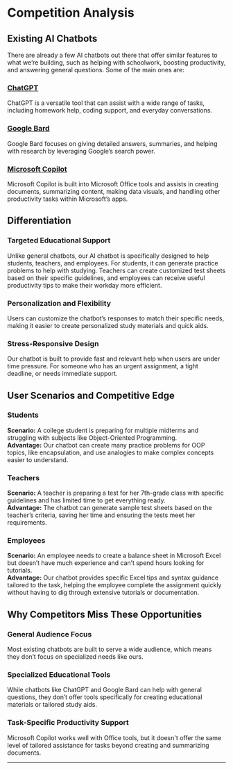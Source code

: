 # Competition Analysis

## Existing AI Chatbots

There are already a few AI chatbots out there that offer similar features to what we’re building, such as helping with schoolwork, boosting productivity, and answering general questions. Some of the main ones are:

### [ChatGPT](https://www.openai.com/product/chatgpt)
ChatGPT is a versatile tool that can assist with a wide range of tasks, including homework help, coding support, and everyday conversations.

### [Google Bard](https://bard.google.com)
Google Bard focuses on giving detailed answers, summaries, and helping with research by leveraging Google’s search power.

### [Microsoft Copilot](https://www.microsoft.com/en-us/microsoft-365/copilot)
Microsoft Copilot is built into Microsoft Office tools and assists in creating documents, summarizing content, making data visuals, and handling other productivity tasks within Microsoft’s apps.

## Differentiation

### Targeted Educational Support
Unlike general chatbots, our AI chatbot is specifically designed to help students, teachers, and employees. For students, it can generate practice problems to help with studying. Teachers can create customized test sheets based on their specific guidelines, and employees can receive useful productivity tips to make their workday more efficient.

### Personalization and Flexibility
Users can customize the chatbot’s responses to match their specific needs, making it easier to create personalized study materials and quick aids.

### Stress-Responsive Design
Our chatbot is built to provide fast and relevant help when users are under time pressure. For someone who has an urgent assignment, a tight deadline, or needs immediate support.

## User Scenarios and Competitive Edge

### Students
**Scenario:** A college student is preparing for multiple midterms and struggling with subjects like Object-Oriented Programming.  
**Advantage:** Our chatbot can create many practice problems for OOP topics, like encapsulation, and use analogies to make complex concepts easier to understand.

### Teachers
**Scenario:** A teacher is preparing a test for her 7th-grade class with specific guidelines and has limited time to get everything ready.  
**Advantage:** The chatbot can generate sample test sheets based on the teacher’s criteria, saving her time and ensuring the tests meet her requirements.

### Employees
**Scenario:** An employee needs to create a balance sheet in Microsoft Excel but doesn’t have much experience and can’t spend hours looking for tutorials.  
**Advantage:** Our chatbot provides specific Excel tips and syntax guidance tailored to the task, helping the employee complete the assignment quickly without having to dig through extensive tutorials or documentation.

## Why Competitors Miss These Opportunities

### General Audience Focus
Most existing chatbots are built to serve a wide audience, which means they don’t focus on specialized needs like ours.

### Specialized Educational Tools
While chatbots like ChatGPT and Google Bard can help with general questions, they don’t offer tools specifically for creating educational materials or tailored study aids.

### Task-Specific Productivity Support
Microsoft Copilot works well with Office tools, but it doesn't offer the same level of tailored assistance for tasks beyond creating and summarizing documents.

---

